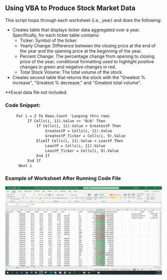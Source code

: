 ## Using VBA to Produce Stock Market Data

This script loops through each worksheet (i.e., year) and does the following:
- Creates table that displays ticker data aggregated over a year. Specifically, for each ticker table contains:
     - Ticker: Symbol of the ticker.
     - Yearly Change: Difference between the closing price at the end of the year and the opening price at the beginning of the year.
     - Percent Change: The percentage change from opening to closing price of the year; conditional formatting used to highlight positive changes in green and negative changes in red.
     - Total Stock Volume: The total volume of the stock.
- Creates second table that returns the stock with the "Greatest % increase", "Greatest % decrease," and "Greatest total volume".

**Excel data file not included.

### Code Snippet:
         For i = 2 To Rows.Count 'Looping thru rows
              If Cells(i, 11).Value <> "N/A" Then
                  If Cells(i, 11).Value > GreatestP Then
                      GreatestP = Cells(i, 11).Value
                      GreatestP_Ticker = Cells(i, 9).Value
                  ElseIf Cells(i, 11).Value < LeastP Then
                      LeastP = Cells(i, 11).Value
                      LeastP_Ticker = Cells(i, 9).Value
                  End If
              End If
          Next i

### Example of Worksheet After Running Code File
![Stock Prices](VBAStocks/StockChallenge(2016).PNG)

